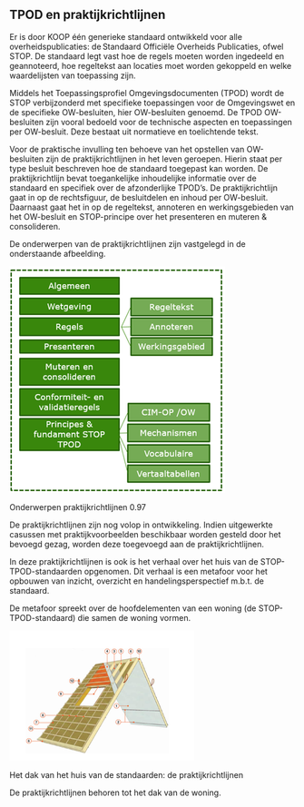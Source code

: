 TPOD en praktijkrichtlijnen
---------------------------

Er is door KOOP één generieke standaard ontwikkeld voor alle
overheidspublicaties: de Standaard Officiële Overheids Publicaties, ofwel STOP.
De standaard legt vast hoe de regels moeten worden ingedeeld en geannoteerd, hoe
regeltekst aan locaties moet worden gekoppeld en welke waardelijsten van
toepassing zijn.

Middels het Toepassingsprofiel Omgevingsdocumenten (TPOD) wordt de STOP
verbijzonderd met specifieke toepassingen voor de Omgevingswet en de specifieke
OW-besluiten, hier OW-besluiten genoemd. De TPOD OW-besluiten zijn vooral
bedoeld voor de technische aspecten en toepassingen per OW-besluit. Deze bestaat
uit normatieve en toelichtende tekst.

Voor de praktische invulling ten behoeve van het opstellen van OW-besluiten zijn
de praktijkrichtlijnen in het leven geroepen. Hierin staat per type besluit
beschreven hoe de standaard toegepast kan worden. De praktijkrichtlijn bevat
toegankelijke inhoudelijke informatie over de standaard en specifiek over de
afzonderlijke TPOD’s. De praktijkrichtlijn gaat in op de rechtsfiguur, de
besluitdelen en inhoud per OW-besluit. Daarnaast gaat het in op de regeltekst,
annoteren en werkingsgebieden van het OW-besluit en STOP-principe over het
presenteren en muteren & consolideren.

De onderwerpen van de praktijkrichtlijnen zijn vastgelegd in de onderstaande
afbeelding.

![](media/a291c6f73088bc59041b40f1bdc7afe6.png)

Onderwerpen praktijkrichtlijnen 0.97

De praktijkrichtlijnen zijn nog volop in ontwikkeling. Indien uitgewerkte
casussen met praktijkvoorbeelden beschikbaar worden gesteld door het bevoegd
gezag, worden deze toegevoegd aan de praktijkrichtlijnen.

In deze praktijkrichtlijnen is ook is het verhaal over het huis van de
STOP-TPOD-standaarden opgenomen. Dit verhaal is een metafoor voor het opbouwen
van inzicht, overzicht en handelingsperspectief m.b.t. de standaard.

De metafoor spreekt over de hoofdelementen van een woning (de
STOP-TPOD-standaard) die samen de woning vormen.

![](media/327d9118307435e9bc5b1619bd184aec.png)

Het dak van het huis van de standaarden: de praktijkrichtlijnen

De praktijkrichtlijnen behoren tot het dak van de woning.

